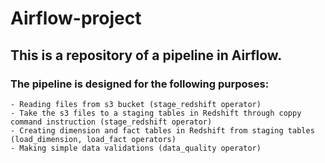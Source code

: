 # Airflow-project

## This is a repository of a pipeline in Airflow.

### The pipeline is designed for the following purposes:
    - Reading files from s3 bucket (stage_redshift operator)
    - Take the s3 files to a staging tables in Redshift through coppy command instruction (stage_redshift operator)
    - Creating dimension and fact tables in Redshift from staging tables (load_dimension, load_fact operators)
    - Making simple data validations (data_quality operator)
